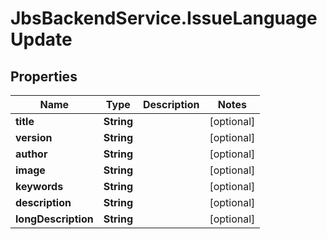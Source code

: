 # JbsBackendService.IssueLanguageUpdate

## Properties
Name | Type | Description | Notes
------------ | ------------- | ------------- | -------------
**title** | **String** |  | [optional] 
**version** | **String** |  | [optional] 
**author** | **String** |  | [optional] 
**image** | **String** |  | [optional] 
**keywords** | **String** |  | [optional] 
**description** | **String** |  | [optional] 
**longDescription** | **String** |  | [optional] 
